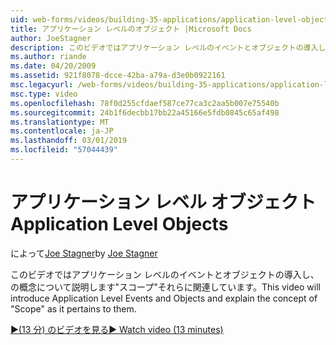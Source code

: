 ```yaml
---
uid: web-forms/videos/building-35-applications/application-level-objects
title: アプリケーション レベルのオブジェクト |Microsoft Docs
author: JoeStagner
description: このビデオではアプリケーション レベルのイベントとオブジェクトの導入し、の概念について説明します&quot;スコープ&quot;それらに関連しています。
ms.author: riande
ms.date: 04/20/2009
ms.assetid: 921f8078-dcce-42ba-a79a-d3e0b0922161
msc.legacyurl: /web-forms/videos/building-35-applications/application-level-objects
msc.type: video
ms.openlocfilehash: 78f0d255cfdaef587ce77ca3c2aa5b007e75540b
ms.sourcegitcommit: 24b1f6decbb17bb22a45166e5fdb0845c65af498
ms.translationtype: MT
ms.contentlocale: ja-JP
ms.lasthandoff: 03/01/2019
ms.locfileid: "57044439"
---
```

<a name="application-level-objects"></a><span data-ttu-id="f368e-103">アプリケーション レベル オブジェクト</span><span class="sxs-lookup"><span data-stu-id="f368e-103">Application Level Objects</span></span>
====================
<span data-ttu-id="f368e-104">によって[Joe Stagner](https://github.com/JoeStagner)</span><span class="sxs-lookup"><span data-stu-id="f368e-104">by [Joe Stagner](https://github.com/JoeStagner)</span></span>

<span data-ttu-id="f368e-105">このビデオではアプリケーション レベルのイベントとオブジェクトの導入し、の概念について説明します&quot;スコープ&quot;それらに関連しています。</span><span class="sxs-lookup"><span data-stu-id="f368e-105">This video will introduce Application Level Events and Objects and explain the concept of &quot;Scope&quot; as it pertains to them.</span></span>

[<span data-ttu-id="f368e-106">&#9654;(13 分) のビデオを見る</span><span class="sxs-lookup"><span data-stu-id="f368e-106">&#9654; Watch video (13 minutes)</span></span>](https://channel9.msdn.com/Blogs/ASP-NET-Site-Videos/application-level-objects)
